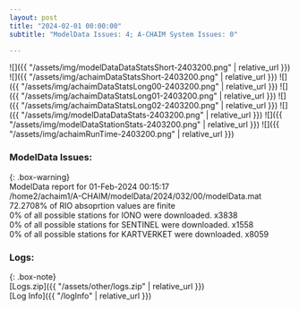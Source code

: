 ```yaml
---
layout: post
title: "2024-02-01 00:00:00"
subtitle: "ModelData Issues: 4; A-CHAIM System Issues: 0"

---
```


![]({{ "/assets/img/modelDataDataStatsShort-2403200.png" | relative_url }})
![]({{ "/assets/img/achaimDataStatsShort-2403200.png" | relative_url }})
![]({{ "/assets/img/achaimDataStatsLong00-2403200.png" | relative_url }})
![]({{ "/assets/img/achaimDataStatsLong01-2403200.png" | relative_url }})
![]({{ "/assets/img/achaimDataStatsLong02-2403200.png" | relative_url }})
![]({{ "/assets/img/modelDataDataStats-2403200.png" | relative_url }})
![]({{ "/assets/img/modelDataStationStats-2403200.png" | relative_url }})
![]({{ "/assets/img/achaimRunTime-2403200.png" | relative_url }})


### ModelData Issues:  
  
{: .box-warning}  
 ModelData report for 01-Feb-2024 00:15:17   
 /home2/achaim1/A-CHAIM/modelData/2024/032/00/modelData.mat   
 72.2708% of RIO absoprtion values are finite   
 0% of all possible stations for IONO were downloaded. x3838   
 0% of all possible stations for SENTINEL were downloaded. x1558   
 0% of all possible stations for KARTVERKET were downloaded. x8059   
  


### Logs:  
  
{: .box-note}  
[Logs.zip]({{ "/assets/other/logs.zip" | relative_url }})  
[Log Info]({{ "/logInfo" | relative_url }})  
